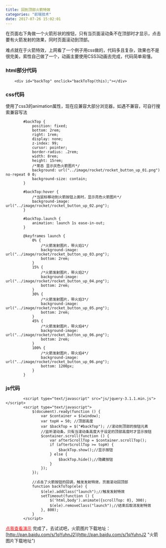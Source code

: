 ```yaml
---
title: 回到顶部火箭特效
categories: "前端技术"
date: 2017-07-26 15:02:01
---
```

在页面右下角做一个火箭形状的按钮，只有当页面滚动条不在顶部时才显示，点击要有火箭发射的效果，同时页面滚动到顶部。

<!--more-->
难点就在于火箭特效，上网看了一个例子用css做的，代码多且复杂，效果也不是很完美，索性自己做了一个，动画主要使用CSS3动画去完成，代码简单易懂。   

### html部分代码  
```
    <div id="backTop" onclick="backToTop(this);"></div>
```

### css代码
使用了css3的animation属性，现在应兼容大部分浏览器，如遇不兼容，可自行搜索兼容写法    
```
		#backTop {
		    position: fixed;
		    bottom: 2rem;
		    right: 1rem;
		    display: none;
		    z-index: 99;
		    cursor: pointer;
		    border-radius: .2rem;
		    width: 8rem;
		    height: 15rem;
			/*常态 显示灰色火箭图片*/
		    background: url("../image/rocket/rocket_button_up_01.png") no-repeat 0 0;
		    background-size: contain;
		}
		
		#backTop:hover {
			/*当鼠标移动到火箭按钮上面时，显示亮色火箭图片*/
		    background-image: url("../image/rocket/rocket_button_up_02.png");
		}
		
		#backTop.launch {
		    animation: launch 1s ease-in-out;
		}
		
		@keyframes launch {
		    0% {
				/*火箭发射图片，带火焰1*/
		        background-image: url("../image/rocket/rocket_button_up_03.png");
		        bottom: 2rem;
		    }
		    15% {
				/*火箭发射图片，带火焰2*/
		        background-image: url("../image/rocket/rocket_button_up_04.png");
		        bottom: 2rem;
		    }
		    30% {
				/*火箭发射图片，带火焰3*/
		        background-image: url("../image/rocket/rocket_button_up_05.png");
		        bottom: 2rem;
		    }
		    45% {
				/*火箭发射图片，带火焰4*/
		        background-image: url("../image/rocket/rocket_button_up_06.png");
		        bottom: 2rem;
		    }
		    100% {
				/*火箭发射图片，带火焰4*/
		        background-image: url("../image/rocket/rocket_button_up_06.png");
		        bottom: 1200px;
		    }
		}
```

### js代码
```
		<script type="text/javascript" src="js/jquery-3.1.1.min.js"></script>
		<script type="text/javascript">
			$(document).ready(function () {
				var $container = $(window);
				var topH = 50; //顶部高度
				var $backTop = $("#backTop"); //滚动到顶部的按钮元素
				//监听滚动条，只有当滚动条高度大于设定的顶部高度时才显示按钮
				$container.scroll(function () {
				    var afterScrollTop = $container.scrollTop();
				    if (afterScrollTop >= topH) {
				        $backTop.show();//显示按钮
				    } else {
				        $backTop.hide();//隐藏按钮
				    }
				});
			});
	
			//点击了火箭按钮的回调，触发发射特效，页面滚动回顶部
			function backToTop(ele) {
			    $(ele).addClass("launch");//触发发射特效
			    setTimeout(function () {
			        $('html,body').animate({scrollTop: 0}, 300);
			        $(ele).removeClass("launch");//结束后取消发射特效
			    }, 800);
			}
		</script>
```
<a href="/meSite/rokets/index.html" target="_blank" style="color:red;">点我查看演示</a>
完成了，去试试吧，火箭图片下载地址：[http://pan.baidu.com/s/1qYuhnJ2](http://pan.baidu.com/s/1qYuhnJ2 "火箭图片下载地址")
